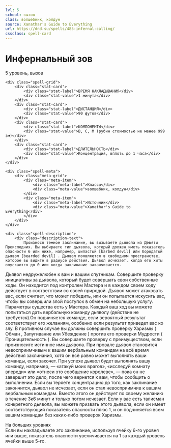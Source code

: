 ```yaml
---
lvl: 5
school: вызов
class: волшебник, колдун
source: Xanathar's Guide to Everything
url: https://dnd.su/spells/485-infernal-calling/
cssclass: spell-card
---
```


<div class="spell-container">
    <div class="spell-header">
        <h1 class="spell-name">Инфернальный зов</h1>
        <div class="spell-level">5 уровень, вызов</div>
    </div>
    
    <div class="spell-grid">
        <div class="stat-card">
            <div class="stat-label">ВРЕМЯ НАКЛАДЫВАНИЯ</div>
            <div class="stat-value">1 минута</div>
        </div>
        <div class="stat-card">
            <div class="stat-label">ДИСТАНЦИЯ</div>
            <div class="stat-value">90 футов</div>
        </div>
        <div class="stat-card">
            <div class="stat-label">КОМПОНЕНТЫ</div>
            <div class="stat-value">В, С, М (рубин стоимостью не менее 999 зм)</div>
        </div>
        <div class="stat-card">
            <div class="stat-label">ДЛИТЕЛЬНОСТЬ</div>
            <div class="stat-value">Концентрация, вплоть до 1 часа</div>
        </div>
    </div>
    
    <div class="spell-meta">
        <div class="meta-grid">
            <div class="meta-item">
                <div class="meta-label">Классы</div>
                <div class="meta-value">волшебник, колдун</div>
            </div>
            <div class="meta-item">
                <div class="meta-label">Источник</div>
                <div class="meta-value">Xanathar's Guide to Everything</div>
            </div>
        </div>
    </div>
    
    <div class="spell-description">
        <div class="description-text">
            Произнося темное заклинание, вы вызываете дьявола из Девяти Преисподних. Вы выбираете тип дьявола, который должен иметь показатель опасности 6 или ниже, например, шипастый [barbed devil] или бородатый дьявол [bearded devil] . Дьявол появляется в свободном пространстве, которое вы видите в радиусе действия. Дьявол исчезает, когда его хиты опускаются до 0 или когда заклинание заканчивается.
Дьявол недружелюбен к вам и вашим спутникам. Совершите проверку инициативы за дьявола, который будет совершать свои собственные ходы. Он находится под контролем Мастера и в каждом своем ходу действует в соответствии со своей природой. Дьявол может атаковать вас, если считает, что может победить, или он попытается искусить вас, чтобы вы совершили злой поступок в обмен на небольшую услугу. Параметры существа есть у Мастера.
Каждый ваш ход вы можете попытаться дать вербальную команду дьяволу (действие не требуется).Он подчиняется команде, если вероятный результат соответствует его желаниям, особенно если результат приведет вас ко злу. В противном случае вы должны совершить проверку Харизмы ( Обман , Запугивание или Убеждение ) против его проверки Мудрости ( Проницательность ).
Вы совершаете проверку с преимуществом, если произносите истинное имя дьявола. При провале дьявол становится невосприимчивым к вашим вербальным командам на всё время действия заклинания, хотя он всё равно может выполнять ваши команды, если захочет. При успехе дьявол будет выполнять вашу команду, например, — «атакуй моих врагов», «исследуй комнату впереди» или «отнеси это сообщение королеве», — пока он не завершит это дело, после чего вернется к вам, чтобы сообщить о выполнении.
Если вы теряете концентрацию до того, как заклинание закончится, дьявол не исчезает, если он стал невосприимчив к вашим вербальным командам. Вместо этого он действует по своему желанию в течение 3к6 минут и только потом исчезает.
Если у вас есть талисман конкретного дьявола, вы можете призвать этого дьявола, если он имеет соответствующий показатель опасности плюс 1, и он подчиняется всем вашим командам без каких-либо проверок Харизмы.
        </div>
        <div class="higher-levels">
            <div class="higher-levels-title">На больших уровнях</div>
            <div class="higher-levels-text">
                Если вы накладываете это заклинание, используя ячейку 6-го уровня или выше, показатель опасности увеличивается на 1 за каждый уровень ячейки выше 5-го.
            </div>
        </div>
    </div>
</div>